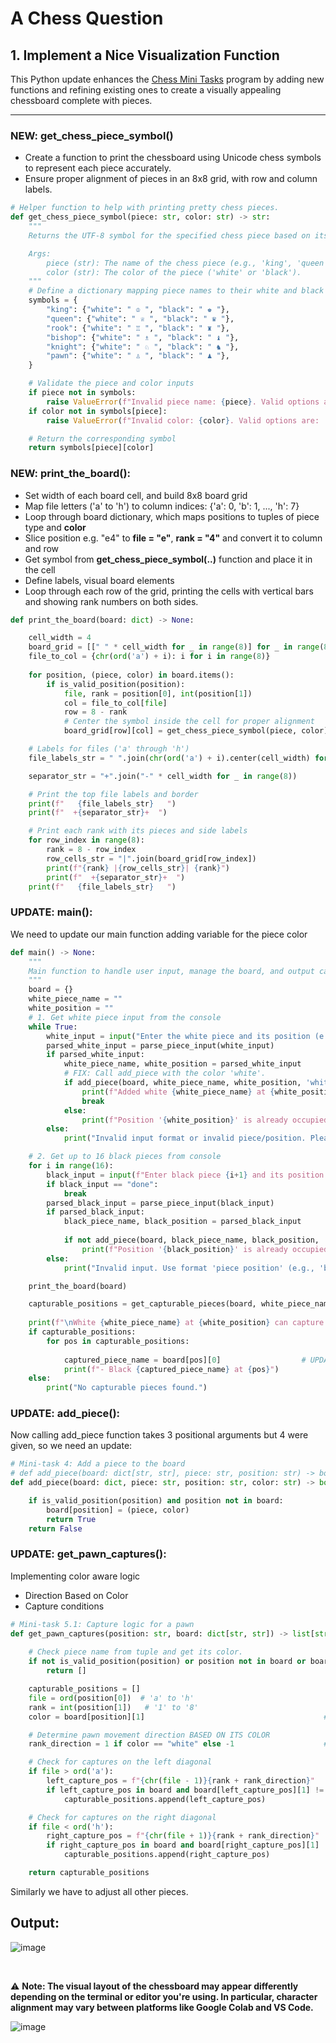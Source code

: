 # A Chess Question
## 1. Implement a Nice Visualization Function

This Python update enhances the [Chess Mini Tasks](https://github.com/monikase/Data-Analytics-Projects/blob/main/_11-Chess%20Assignment/Chess_Mini_Tasks.md) program by adding new functions and refining existing ones to create a visually appealing chessboard complete with pieces.

---

### NEW: get_chess_piece_symbol()
  - Create a function to print the chessboard using Unicode chess symbols to represent each piece accurately.
  - Ensure proper alignment of pieces in an 8x8 grid, with row and column labels.

```python
# Helper function to help with printing pretty chess pieces.
def get_chess_piece_symbol(piece: str, color: str) -> str:
    """
    Returns the UTF-8 symbol for the specified chess piece based on its name and color.

    Args:
        piece (str): The name of the chess piece (e.g., 'king', 'queen', 'rook', 'bishop', 'knight', 'pawn').
        color (str): The color of the piece ('white' or 'black').
    """
    # Define a dictionary mapping piece names to their white and black UTF-8 symbols
    symbols = {
        "king": {"white": " ♔ ", "black": " ♚ "},
        "queen": {"white": " ♕ ", "black": " ♛ "},
        "rook": {"white": " ♖ ", "black": " ♜ "},
        "bishop": {"white": " ♗ ", "black": " ♝ "},
        "knight": {"white": " ♘ ", "black": " ♞ "},
        "pawn": {"white": " ♙ ", "black": " ♟ "},
    }

    # Validate the piece and color inputs
    if piece not in symbols:
        raise ValueError(f"Invalid piece name: {piece}. Valid options are: {', '.join(symbols.keys())}.")
    if color not in symbols[piece]:
        raise ValueError(f"Invalid color: {color}. Valid options are: 'white' or 'black'.")

    # Return the corresponding symbol
    return symbols[piece][color]
```

### NEW: print_the_board():
- Set width of each board cell, and build 8x8 board grid 
- Map file letters ('a' to 'h') to column indices: {'a': 0, 'b': 1, ..., 'h': 7}
- Loop through board dictionary, which maps positions to tuples of piece type and **color** 
- Slice position e.g. "e4" to **file = "e"**, **rank = "4"** and convert it to column and row 
- Get symbol from **get_chess_piece_symbol(..)** function and place it in the cell
- Define labels, visual board elements
- Loop through each row of the grid, printing the cells with vertical bars and showing rank numbers on both sides.

```python
def print_the_board(board: dict) -> None:

    cell_width = 4
    board_grid = [[" " * cell_width for _ in range(8)] for _ in range(8)]
    file_to_col = {chr(ord('a') + i): i for i in range(8)}
    
    for position, (piece, color) in board.items():
        if is_valid_position(position):
            file, rank = position[0], int(position[1])
            col = file_to_col[file]
            row = 8 - rank
            # Center the symbol inside the cell for proper alignment
            board_grid[row][col] = get_chess_piece_symbol(piece, color).center(cell_width)

    # Labels for files ('a' through 'h')
    file_labels_str = " ".join(chr(ord('a') + i).center(cell_width) for i in range(8))

    separator_str = "+".join("-" * cell_width for _ in range(8))

    # Print the top file labels and border
    print(f"   {file_labels_str}   ")
    print(f"  +{separator_str}+  ")

    # Print each rank with its pieces and side labels
    for row_index in range(8):
        rank = 8 - row_index
        row_cells_str = "|".join(board_grid[row_index])
        print(f"{rank} |{row_cells_str}| {rank}")
        print(f"  +{separator_str}+  ")
    print(f"   {file_labels_str}   ")
```

### UPDATE: main():

We need to update our main function adding variable for the piece color

```python
def main() -> None:
    """
    Main function to handle user input, manage the board, and output capturable pieces.
    """
    board = {}
    white_piece_name = ""
    white_position = ""
    # 1. Get white piece input from the console
    while True:
        white_input = input("Enter the white piece and its position (e.g., 'pawn e4'): ").lower()
        parsed_white_input = parse_piece_input(white_input)
        if parsed_white_input:
            white_piece_name, white_position = parsed_white_input
            # FIX: Call add_piece with the color 'white'.
            if add_piece(board, white_piece_name, white_position, 'white'):     # UPDATE: Call add_piece with the color 'white'.
                print(f"Added white {white_piece_name} at {white_position}.")
                break
            else:
                print(f"Position '{white_position}' is already occupied. Please try again.")
        else:
            print("Invalid input format or invalid piece/position. Please use the format 'piece position' (e.g., 'pawn e4').")

    # 2. Get up to 16 black pieces from console
    for i in range(16):
        black_input = input(f"Enter black piece {i+1} and its position (e.g., 'bishop c5') or 'done': ").lower()
        if black_input == "done":
            break
        parsed_black_input = parse_piece_input(black_input)
        if parsed_black_input:
            black_piece_name, black_position = parsed_black_input
            
            if not add_piece(board, black_piece_name, black_position, 'black'):   # UPDATE: Call add_piece with the color 'black'.
                print(f"Position '{black_position}' is already occupied. Please try again.")
        else:
            print("Invalid input. Use format 'piece position' (e.g., 'bishop c5').")

    print_the_board(board)

    capturable_positions = get_capturable_pieces(board, white_piece_name, white_position)
    
    print(f"\nWhite {white_piece_name} at {white_position} can capture black pieces at the following positions:")
    if capturable_positions:
        for pos in capturable_positions:
            
            captured_piece_name = board[pos][0]                  # UPDATE: Access the piece name from the tuple for printing.
            print(f"- Black {captured_piece_name} at {pos}")
    else:
        print("No capturable pieces found.")
```

### UPDATE: add_piece():

Now calling add_piece function takes 3 positional arguments but 4 were given, so we need an update:

```python
# Mini-task 4: Add a piece to the board
# def add_piece(board: dict[str, str], piece: str, position: str) -> bool: 
def add_piece(board: dict, piece: str, position: str, color: str) -> bool:    # UPDATE: Receiving 4 arguments

    if is_valid_position(position) and position not in board:
        board[position] = (piece, color)                                      # UPDATE: Added color   
        return True
    return False
```

### UPDATE: get_pawn_captures():

Implementing color aware logic
- Direction Based on Color
- Capture conditions

```python
# Mini-task 5.1: Capture logic for a pawn
def get_pawn_captures(position: str, board: dict[str, str]) -> list[str]:
    
    # Check piece name from tuple and get its color.
    if not is_valid_position(position) or position not in board or board[position][0] != "pawn":
        return []

    capturable_positions = []
    file = ord(position[0])  # 'a' to 'h'
    rank = int(position[1])   # '1' to '8'
    color = board[position][1]                                        # UPDATE: Get the color

    # Determine pawn movement direction BASED ON ITS COLOR 
    rank_direction = 1 if color == "white" else -1                    # UPDATE: Change direction if it is not white

    # Check for captures on the left diagonal
    if file > ord('a'):
        left_capture_pos = f"{chr(file - 1)}{rank + rank_direction}"
        if left_capture_pos in board and board[left_capture_pos][1] != color:   # UPDATE: Check if the target piece is of the opposite color.
            capturable_positions.append(left_capture_pos)

    # Check for captures on the right diagonal
    if file < ord('h'):
        right_capture_pos = f"{chr(file + 1)}{rank + rank_direction}"
        if right_capture_pos in board and board[right_capture_pos][1] != color: # UPDATE: Check if the target piece is of the opposite color.
            capturable_positions.append(right_capture_pos)

    return capturable_positions
```

Similarly we have to adjust all other pieces. 

## Output:

![image](https://github.com/user-attachments/assets/3d28d1f0-ffb6-4148-b38c-3d3d10c1e4d1)

</br>

⚠️ **Note: The visual layout of the chessboard may appear differently depending on the terminal or editor you're using. In particular, character alignment may vary between platforms like Google Colab and VS Code.**



![image](https://github.com/user-attachments/assets/182bf905-441d-4d3c-9b94-f4c7e2e8e894)








